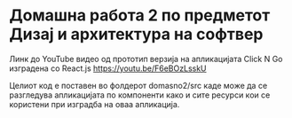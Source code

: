 
# Домашна работа 2 по предметот Дизај и архитектура на софтвер

Линк до YouTube видео од прототип верзија на апликацијата Click N Go изградена со React.js 
https://youtu.be/F6eBOzLsskU

Целиот код е поставен во фолдерот domasno2/src каде може да се разгледува апликацијата по компоненти како и сите ресурси кои се користени при изградба на оваа апликација.
